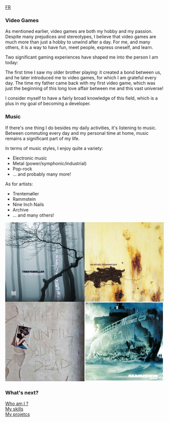[FR](PASSIONS.md)
### Video Games

As mentioned earlier, video games are both my hobby and my passion.
Despite many prejudices and stereotypes, I believe that video games are much more than just a hobby to unwind after a day. For me, and many others, it is a way to have fun, meet people, express oneself, and learn.

Two significant gaming experiences have shaped me into the person I am today:

The first time I saw my older brother playing: it created a bond between us, and he later introduced me to video games, for which I am grateful every day.
The time my father came back with my first video game, which was just the beginning of this long love affair between me and this vast universe!

I consider myself to have a fairly broad knowledge of this field, which is a plus in my goal of becoming a developer.

### Music

If there's one thing I do besides my daily activities, it's listening to music.
Between commuting every day and my personal time at home, music remains a significant part of my life.

In terms of music styles, I enjoy quite a variety:
- Electronic music
- Metal (power/symphonic/industrial)
- Pop-rock
- ... and probably many more!

As for artists:

- Trentemøller
- Rammstein
- Nine Inch Nails
- Archive
- ... and many others!
<img src="musique.png" alt="medley albums"/>

### What's next?
[Who am I ?](README.md)</br>
[My skills](SKILLS.md)</br>
[My projetcs](PROJECTS.md)
